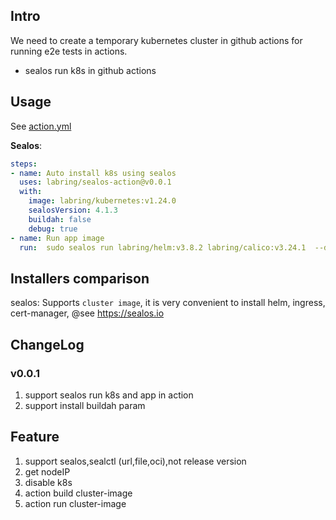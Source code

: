 
## Intro

We need to create a temporary kubernetes cluster in github actions for running e2e tests in actions.

- sealos run k8s in github actions

## Usage

See [action.yml](action.yml)

**Sealos**:
```yaml
steps:
- name: Auto install k8s using sealos
  uses: labring/sealos-action@v0.0.1
  with:
    image: labring/kubernetes:v1.24.0
    sealosVersion: 4.1.3
    buildah: false
    debug: true
- name: Run app image
  run:  sudo sealos run labring/helm:v3.8.2 labring/calico:v3.24.1  --debug
```

## Installers comparison

sealos:  Supports `cluster image`, it is very convenient to install helm, ingress, cert-manager, @see https://sealos.io


## ChangeLog

### v0.0.1

1. support sealos run k8s and app in action
2. support install buildah param

## Feature

1. support sealos,sealctl (url,file,oci),not release version
2. get nodeIP
3. disable k8s
4. action build cluster-image
5. action run cluster-image
